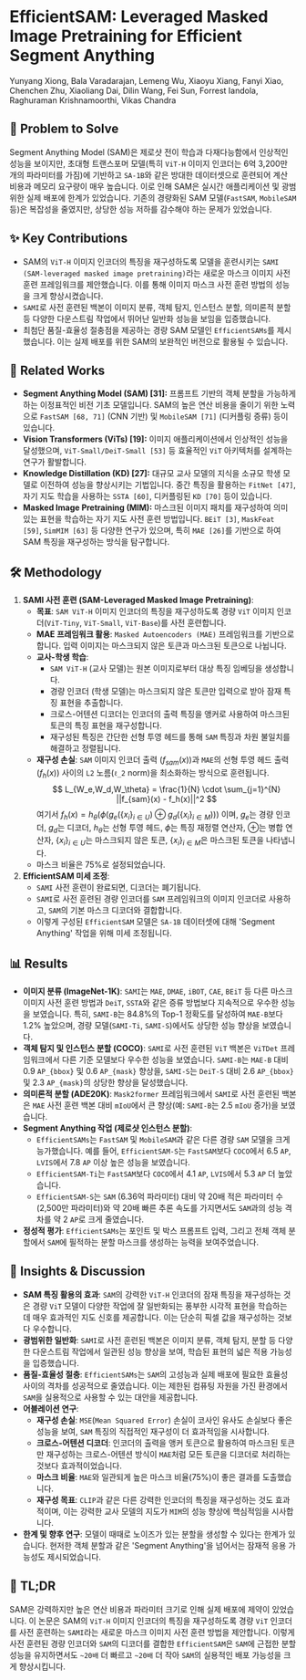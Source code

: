 # EfficientSAM: Leveraged Masked Image Pretraining for Efficient Segment Anything

Yunyang Xiong, Bala Varadarajan, Lemeng Wu, Xiaoyu Xiang, Fanyi Xiao, Chenchen Zhu, Xiaoliang Dai, Dilin Wang, Fei Sun, Forrest Iandola, Raghuraman Krishnamoorthi, Vikas Chandra

## 🧩 Problem to Solve

Segment Anything Model (SAM)은 제로샷 전이 학습과 다재다능함에서 인상적인 성능을 보이지만, 초대형 트랜스포머 모델(특히 `ViT-H` 이미지 인코더는 6억 3,200만 개의 파라미터를 가짐)에 기반하고 `SA-1B`와 같은 방대한 데이터셋으로 훈련되어 계산 비용과 메모리 요구량이 매우 높습니다. 이로 인해 SAM은 실시간 애플리케이션 및 광범위한 실제 배포에 한계가 있었습니다. 기존의 경량화된 SAM 모델(`FastSAM`, `MobileSAM` 등)은 복잡성을 줄였지만, 상당한 성능 저하를 감수해야 하는 문제가 있었습니다.

## ✨ Key Contributions

* SAM의 `ViT-H` 이미지 인코더의 특징을 재구성하도록 모델을 훈련시키는 `SAMI (SAM-leveraged masked image pretraining)`라는 새로운 마스크 이미지 사전 훈련 프레임워크를 제안했습니다. 이를 통해 이미지 마스크 사전 훈련 방법의 성능을 크게 향상시켰습니다.
* `SAMI`로 사전 훈련된 백본이 이미지 분류, 객체 탐지, 인스턴스 분할, 의미론적 분할 등 다양한 다운스트림 작업에서 뛰어난 일반화 성능을 보임을 입증했습니다.
* 최첨단 품질-효율성 절충점을 제공하는 경량 SAM 모델인 `EfficientSAMs`를 제시했습니다. 이는 실제 배포를 위한 SAM의 보완적인 버전으로 활용될 수 있습니다.

## 📎 Related Works

* **Segment Anything Model (SAM) [31]:** 프롬프트 기반의 객체 분할을 가능하게 하는 이정표적인 비전 기초 모델입니다. SAM의 높은 연산 비용을 줄이기 위한 노력으로 `FastSAM [68, 71]` (CNN 기반) 및 `MobileSAM [71]` (디커플링 증류) 등이 있습니다.
* **Vision Transformers (ViTs) [19]:** 이미지 애플리케이션에서 인상적인 성능을 달성했으며, `ViT-Small/DeiT-Small [53]` 등 효율적인 `ViT` 아키텍처를 설계하는 연구가 활발합니다.
* **Knowledge Distillation (KD) [27]:** 대규모 교사 모델의 지식을 소규모 학생 모델로 이전하여 성능을 향상시키는 기법입니다. 중간 특징을 활용하는 `FitNet [47]`, 자기 지도 학습을 사용하는 `SSTA [60]`, 디커플링된 `KD [70]` 등이 있습니다.
* **Masked Image Pretraining (MIM):** 마스크된 이미지 패치를 재구성하여 의미 있는 표현을 학습하는 자기 지도 사전 훈련 방법입니다. `BEiT [3]`, `MaskFeat [59]`, `SimMIM [63]` 등 다양한 연구가 있으며, 특히 `MAE [26]`를 기반으로 하여 SAM 특징을 재구성하는 방식을 탐구합니다.

## 🛠️ Methodology

1. **SAMI 사전 훈련 (SAM-Leveraged Masked Image Pretraining)**:
    * **목표**: `SAM ViT-H` 이미지 인코더의 특징을 재구성하도록 경량 `ViT` 이미지 인코더(`ViT-Tiny`, `ViT-Small`, `ViT-Base`)를 사전 훈련합니다.
    * **MAE 프레임워크 활용**: `Masked Autoencoders (MAE)` 프레임워크를 기반으로 합니다. 입력 이미지는 마스크되지 않은 토큰과 마스크된 토큰으로 나뉩니다.
    * **교사-학생 학습**:
        * `SAM ViT-H` (교사 모델)는 원본 이미지로부터 대상 특징 임베딩을 생성합니다.
        * 경량 인코더 (학생 모델)는 마스크되지 않은 토큰만 입력으로 받아 잠재 특징 표현을 추출합니다.
        * 크로스-어텐션 디코더는 인코더의 출력 특징을 앵커로 사용하여 마스크된 토큰의 특징 표현을 재구성합니다.
        * 재구성된 특징은 간단한 선형 투영 헤드를 통해 `SAM` 특징과 차원 불일치를 해결하고 정렬됩니다.
    * **재구성 손실**: `SAM` 이미지 인코더 출력 ($f_{sam}(x)$)과 `MAE`의 선형 투영 헤드 출력 ($f_h(x)$) 사이의 `L2` 노름(`ℓ_2` norm)을 최소화하는 방식으로 훈련됩니다.
        $$ L_{W_e,W_d,W_\theta} = \frac{1}{N} \cdot \sum_{j=1}^{N} ||f_{sam}(x) - f_h(x)||^2 $$
        여기서 $f_h(x) = h_\theta(\phi(g_e(\{x_i\}_{i \in U}) \oplus g_d(\{x_i\}_{i \in M})))$ 이며, $g_e$는 경량 인코더, $g_d$는 디코더, $h_\theta$는 선형 투영 헤드, $\phi$는 특징 재정렬 연산자, $\oplus$는 병합 연산자, $\{x_i\}_{i \in U}$는 마스크되지 않은 토큰, $\{x_i\}_{i \in M}$은 마스크된 토큰을 나타냅니다.
    * 마스크 비율은 75%로 설정되었습니다.
2. **EfficientSAM 미세 조정**:
    * `SAMI` 사전 훈련이 완료되면, 디코더는 폐기됩니다.
    * `SAMI`로 사전 훈련된 경량 인코더를 `SAM` 프레임워크의 이미지 인코더로 사용하고, `SAM`의 기본 마스크 디코더와 결합합니다.
    * 이렇게 구성된 `EfficientSAM` 모델은 `SA-1B` 데이터셋에 대해 'Segment Anything' 작업을 위해 미세 조정됩니다.

## 📊 Results

* **이미지 분류 (ImageNet-1K)**: `SAMI`는 `MAE`, `DMAE`, `iBOT`, `CAE`, `BEiT` 등 다른 마스크 이미지 사전 훈련 방법과 `DeiT`, `SSTA`와 같은 증류 방법보다 지속적으로 우수한 성능을 보였습니다. 특히, `SAMI-B`는 84.8%의 Top-1 정확도를 달성하여 `MAE-B`보다 1.2% 높았으며, 경량 모델(`SAMI-Ti`, `SAMI-S`)에서도 상당한 성능 향상을 보였습니다.
* **객체 탐지 및 인스턴스 분할 (COCO)**: `SAMI`로 사전 훈련된 `ViT` 백본은 `ViTDet` 프레임워크에서 다른 기준 모델보다 우수한 성능을 보였습니다. `SAMI-B`는 `MAE-B` 대비 0.9 `AP_{bbox}` 및 0.6 `AP_{mask}` 향상을, `SAMI-S`는 `DeiT-S` 대비 2.6 `AP_{bbox}` 및 2.3 `AP_{mask}`의 상당한 향상을 달성했습니다.
* **의미론적 분할 (ADE20K)**: `Mask2former` 프레임워크에서 `SAMI`로 사전 훈련된 백본은 `MAE` 사전 훈련 백본 대비 `mIoU`에서 큰 향상(예: `SAMI-B`는 2.5 `mIoU` 증가)을 보였습니다.
* **Segment Anything 작업 (제로샷 인스턴스 분할)**:
  * `EfficientSAMs`는 `FastSAM` 및 `MobileSAM`과 같은 다른 경량 `SAM` 모델을 크게 능가했습니다. 예를 들어, `EfficientSAM-S`는 `FastSAM`보다 `COCO`에서 6.5 `AP`, `LVIS`에서 7.8 `AP` 이상 높은 성능을 보였습니다.
  * `EfficientSAM-Ti`는 `FastSAM`보다 `COCO`에서 4.1 `AP`, `LVIS`에서 5.3 `AP` 더 높았습니다.
  * `EfficientSAM-S`는 `SAM` (6.36억 파라미터) 대비 약 20배 적은 파라미터 수(2,500만 파라미터)와 약 20배 빠른 추론 속도를 가지면서도 `SAM`과의 성능 격차를 약 2 `AP`로 크게 줄였습니다.
* **정성적 평가**: `EfficientSAMs`는 포인트 및 박스 프롬프트 입력, 그리고 전체 객체 분할에서 `SAM`에 필적하는 분할 마스크를 생성하는 능력을 보여주었습니다.

## 🧠 Insights & Discussion

* **SAM 특징 활용의 효과**: `SAM`의 강력한 `ViT-H` 인코더의 잠재 특징을 재구성하는 것은 경량 `ViT` 모델이 다양한 작업에 잘 일반화되는 풍부한 시각적 표현을 학습하는 데 매우 효과적인 지도 신호를 제공합니다. 이는 단순히 픽셀 값을 재구성하는 것보다 우수합니다.
* **광범위한 일반화**: `SAMI`로 사전 훈련된 백본은 이미지 분류, 객체 탐지, 분할 등 다양한 다운스트림 작업에서 일관된 성능 향상을 보여, 학습된 표현의 넓은 적용 가능성을 입증했습니다.
* **품질-효율성 절충**: `EfficientSAMs`는 `SAM`의 고성능과 실제 배포에 필요한 효율성 사이의 격차를 성공적으로 줄였습니다. 이는 제한된 컴퓨팅 자원을 가진 환경에서 `SAM`을 실용적으로 사용할 수 있는 대안을 제공합니다.
* **어블레이션 연구**:
  * **재구성 손실**: `MSE`(`Mean Squared Error`) 손실이 코사인 유사도 손실보다 좋은 성능을 보여, `SAM` 특징의 직접적인 재구성이 더 효과적임을 시사합니다.
  * **크로스-어텐션 디코더**: 인코더의 출력을 앵커 토큰으로 활용하여 마스크된 토큰만 재구성하는 크로스-어텐션 방식이 `MAE`처럼 모든 토큰을 디코더로 처리하는 것보다 효과적이었습니다.
  * **마스크 비율**: `MAE`와 일관되게 높은 마스크 비율(75%)이 좋은 결과를 도출했습니다.
  * **재구성 목표**: `CLIP`과 같은 다른 강력한 인코더의 특징을 재구성하는 것도 효과적이며, 이는 강력한 교사 모델의 지도가 `MIM`의 성능 향상에 핵심적임을 시사합니다.
* **한계 및 향후 연구**: 모델이 때때로 노이즈가 있는 분할을 생성할 수 있다는 한계가 있습니다. 현저한 객체 분할과 같은 'Segment Anything'을 넘어서는 잠재적 응용 가능성도 제시되었습니다.

## 📌 TL;DR

SAM은 강력하지만 높은 연산 비용과 파라미터 크기로 인해 실제 배포에 제약이 있었습니다. 이 논문은 SAM의 `ViT-H` 이미지 인코더의 특징을 재구성하도록 경량 `ViT` 인코더를 사전 훈련하는 `SAMI`라는 새로운 마스크 이미지 사전 훈련 방법을 제안합니다. 이렇게 사전 훈련된 경량 인코더와 `SAM`의 디코더를 결합한 `EfficientSAM`은 `SAM`에 근접한 분할 성능을 유지하면서도 `~20배` 더 빠르고 `~20배` 더 작아 `SAM`의 실용적인 배포 가능성을 크게 향상시킵니다.
